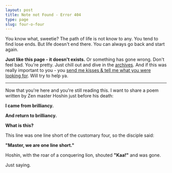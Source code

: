 ```yaml
---
layout: post
title: Note not Found - Error 404
type: page
slug: four-o-four
---
```


You know what, sweetie? The path of life is not know to any. You tend to find lose ends. But life doesn't end there. You can always go back and start again.

**Just like this page - it doesn't exists.** Or something has gone wrong. Don't feel bad. You're pretty. Just chill out and dive in the [archives](/archives). And if this was really important to you - you [send me kisses & tell me what you were looking for](http://twitter.com/kingsidharth). Will try to help ya.

---

Now that you're here and you're still reading this. I want to share a poem written by Zen master Hoshin just before his death:

**I came from brilliancy.**

**And return to brilliancy.**

**What is this?**
 
This line was one line short of the customary four, so the disciple said: 

**"Master, we are one line short."**

Hoshin, with the roar of a conquering lion, shouted **"Kaa!"** and was gone.

Just saying.
